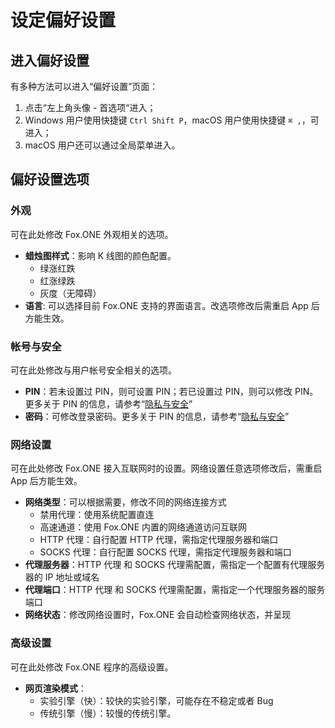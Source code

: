 # 设定偏好设置

## 进入偏好设置

有多种方法可以进入“偏好设置”页面：

1. 点击“左上角头像 - 首选项“进入；
2. Windows 用户使用快捷键 `Ctrl Shift P`，macOS 用户使用快捷键 `⌘ ,`，可进入；
3. macOS 用户还可以通过全局菜单进入。

## 偏好设置选项

### 外观

可在此处修改 Fox.ONE 外观相关的选项。

- **蜡烛图样式**：影响 K 线图的颜色配置。
    - 绿涨红跌
    - 红涨绿跌
    - 灰度（无障碍） 
- **语言**: 可以选择目前 Fox.ONE 支持的界面语言。改选项修改后需重启 App 后方能生效。 

### 帐号与安全

可在此处修改与用户帐号安全相关的选项。

- **PIN**：若未设置过 PIN，则可设置 PIN；若已设置过 PIN，则可以修改 PIN。更多关于 PIN 的信息，请参考“[隐私与安全](/privacy-security/README.md)”
- **密码**：可修改登录密码。更多关于 PIN 的信息，请参考“[隐私与安全](/privacy-security/README.md)”


### 网络设置

可在此处修改 Fox.ONE 接入互联网时的设置。网络设置任意选项修改后，需重启 App 后方能生效。 

- **网络类型**：可以根据需要，修改不同的网络连接方式
    - 禁用代理：使用系统配置直连
    - 高速通道：使用 Fox.ONE 内置的网络通道访问互联网
    - HTTP 代理：自行配置 HTTP 代理，需指定代理服务器和端口
    - SOCKS 代理：自行配置 SOCKS 代理，需指定代理服务器和端口
- **代理服务器**：HTTP 代理 和 SOCKS 代理需配置，需指定一个配置有代理服务器的 IP 地址或域名
- **代理端口**：HTTP 代理 和 SOCKS 代理需配置，需指定一个代理服务器的服务端口
- **网络状态**：修改网络设置时，Fox.ONE 会自动检查网络状态，并呈现

### 高级设置

可在此处修改 Fox.ONE 程序的高级设置。

- **网页渲染模式**：
    - 实验引擎（快）：较快的实验引擎，可能存在不稳定或者 Bug
    - 传统引擎（慢）：较慢的传统引擎。



